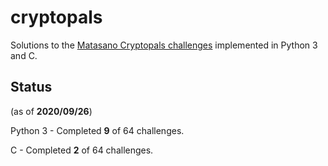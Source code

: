 # cryptopals
Solutions to the [Matasano Cryptopals challenges](https://cryptopals.com/) implemented in Python 3 and C.

## Status 
(as of **2020/09/26**)

Python 3 - Completed **9** of 64 challenges.

C - Completed **2** of 64 challenges.